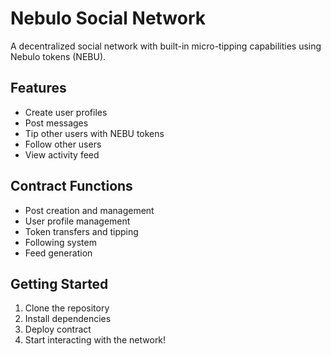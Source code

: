# Nebulo Social Network

A decentralized social network with built-in micro-tipping capabilities using Nebulo tokens (NEBU).

## Features
- Create user profiles
- Post messages 
- Tip other users with NEBU tokens
- Follow other users
- View activity feed

## Contract Functions
- Post creation and management
- User profile management  
- Token transfers and tipping
- Following system
- Feed generation

## Getting Started
1. Clone the repository 
2. Install dependencies
3. Deploy contract
4. Start interacting with the network!
